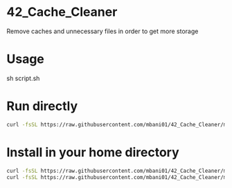 # 42_Cache_Cleaner
Remove caches and unnecessary files in order to get more storage 
# Usage 
sh script.sh 

# Run directly
``` sh
curl -fsSL https://raw.githubusercontent.com/mbani01/42_Cache_Cleaner/master/clean.sh | zsh
```

# Install in your home directory
``` sh
curl -fsSL https://raw.githubusercontent.com/mbani01/42_Cache_Cleaner/master/clean.sh > clean.sh;
curl -fsSL https://raw.githubusercontent.com/mbani01/42_Cache_Cleaner/master/script.sh | zsh
```
